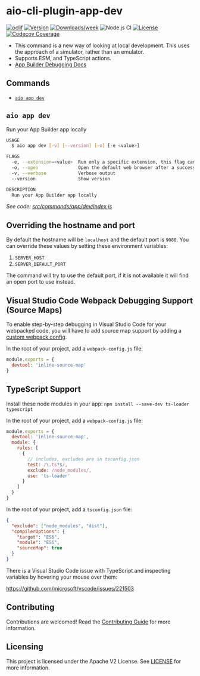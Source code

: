 # aio-cli-plugin-app-dev

[![oclif](https://img.shields.io/badge/cli-oclif-brightgreen.svg)](https://oclif.io)
[![Version](https://img.shields.io/npm/v/@adobe/aio-cli-plugin-app-dev.svg)](https://npmjs.org/package/@adobe/aio-cli-plugin-app-dev)
[![Downloads/week](https://img.shields.io/npm/dw/@adobe/aio-cli-plugin-app-dev.svg)](https://npmjs.org/package/@adobe/aio-cli-plugin-app-dev)
![Node.js CI](https://github.com/adobe/aio-cli-plugin-app-dev/workflows/Node.js%20CI/badge.svg)
[![License](https://img.shields.io/badge/License-Apache%202.0-blue.svg)](https://opensource.org/licenses/Apache-2.0)
[![Codecov Coverage](https://img.shields.io/codecov/c/github/adobe/aio-cli-plugin-app-dev/master.svg?style=flat-square)](https://codecov.io/gh/adobe/aio-cli-plugin-app-dev/)

- This command is a new way of looking at local development. This uses the approach of a simulator, rather than an emulator.
- Supports ESM, and TypeScript actions.
- [App Builder Debugging Docs](https://developer.adobe.com/app-builder/docs/guides/development/#debugging)

## Commands
<!-- commands -->
- [`aio app dev`](#aio-app-dev)

## `aio app dev`

Run your App Builder app locally

```sh
USAGE
  $ aio app dev [-v] [--version] [-o] [-e <value>]

FLAGS
  -e, --extension=<value>  Run only a specific extension, this flag can only be specified once
  -o, --open               Open the default web browser after a successful run, only valid if your app has a front-end
  -v, --verbose            Verbose output
  --version                Show version

DESCRIPTION
  Run your App Builder app locally
```

_See code: [src/commands/app/dev/index.js](https://github.com/adobe/aio-cli-plugin-app-dev/blob/1.1.2/src/commands/app/dev/index.js)_
<!-- commandsstop -->

## Overriding the hostname and port

By default the hostname will be `localhost` and the default port is `9080`. You can override these values by setting these environment variables:

1. `SERVER_HOST`
2. `SERVER_DEFAULT_PORT`

The command will try to use the default port, if it is not available it will find an open port to use instead.

## Visual Studio Code Webpack Debugging Support (Source Maps)

To enable step-by-step debugging in Visual Studio Code for your webpacked code, you will have to add source map support by adding a [custom webpack config](https://developer.adobe.com/app-builder/docs/guides/configuration/webpack-configuration/).

In the root of your project, add a `webpack-config.js` file:

```javascript
module.exports = {
  devtool: 'inline-source-map'
}
```

## TypeScript Support

Install these node modules in your app:
`npm install --save-dev ts-loader typescript`

In the root of your project, add a `webpack-config.js` file:

```javascript
module.exports = {
  devtool: 'inline-source-map',
  module: {
    rules: [
      {
        // includes, excludes are in tsconfig.json
        test: /\.ts?$/,
        exclude: /node_modules/,
        use: 'ts-loader'
      }
    ]
  }
}
```

In the root of your project, add a `tsconfig.json` file:

```json
{
  "exclude": ["node_modules", "dist"],
  "compilerOptions": {
    "target": "ES6",
    "module": "ES6",
    "sourceMap": true
  }
}
```

There is a Visual Studio Code issue with TypeScript and inspecting variables by hovering your mouse over them:

<https://github.com/microsoft/vscode/issues/221503>

## Contributing

Contributions are welcomed! Read the [Contributing Guide](CONTRIBUTING.md) for more information.

## Licensing

This project is licensed under the Apache V2 License. See [LICENSE](LICENSE) for more information.
